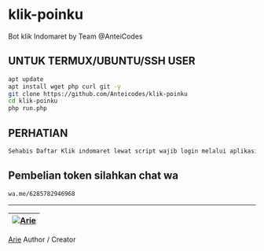 # klik-poinku
Bot klik Indomaret by Team @AnteiCodes

## UNTUK TERMUX/UBUNTU/SSH USER

```bash
apt update
apt install wget php curl git -y
git clone https://github.com/Anteicodes/klik-poinku
cd klik-poinku
php run.php
```

## PERHATIAN

```bash
Sehabis Daftar Klik indomaret lewat script wajib login melalui aplikasi Original Klik atau Lewat website klikindomaret.com
```

## Pembelian token silahkan chat wa

```bash
wa.me/6285782946968
```
---------

| [![Arie](https://github.com/yanarie123.png?size=100)](https://github.com/yanarie123) 
----|
[Arie](https://github.com/yanarie123) 
Author / Creator

